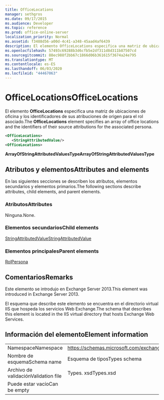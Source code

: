 ```yaml
---
title: OfficeLocations
manager: sethgros
ms.date: 09/17/2015
ms.audience: Developer
ms.topic: reference
ms.prod: office-online-server
localization_priority: Normal
ms.assetid: f3488d56-a00d-4c41-a348-45aad4af6439
description: El elemento OfficeLocations especifica una matriz de ubicaciones de oficina y los identificadores de sus atribuciones de origen para el rol asociado.
ms.openlocfilehash: 57493c69288b3d6cfb5e2df311d8d311b87507cd
ms.sourcegitcommit: 88ec988f2bb67c1866d06b361615f3674a24e795
ms.translationtype: MT
ms.contentlocale: es-ES
ms.lasthandoff: 06/03/2020
ms.locfileid: "44467063"
---
```

# <a name="officelocations"></a><span data-ttu-id="80e80-103">OfficeLocations</span><span class="sxs-lookup"><span data-stu-id="80e80-103">OfficeLocations</span></span>

<span data-ttu-id="80e80-104">El elemento **OfficeLocations** especifica una matriz de ubicaciones de oficina y los identificadores de sus atribuciones de origen para el rol asociado.</span><span class="sxs-lookup"><span data-stu-id="80e80-104">The **OfficeLocations** element specifies an array of office locations and the identifiers of their source attributions for the associated persona.</span></span> 
  
```XML
<OfficeLocations>   
   <StringAttributedValue/>
<OfficeLocations>
```

 <span data-ttu-id="80e80-105">**ArrayOfStringAttributedValuesType**</span><span class="sxs-lookup"><span data-stu-id="80e80-105">**ArrayOfStringAttributedValuesType**</span></span>
## <a name="attributes-and-elements"></a><span data-ttu-id="80e80-106">Atributos y elementos</span><span class="sxs-lookup"><span data-stu-id="80e80-106">Attributes and elements</span></span>

<span data-ttu-id="80e80-107">En las siguientes secciones se describen los atributos, elementos secundarios y elementos primarios.</span><span class="sxs-lookup"><span data-stu-id="80e80-107">The following sections describe attributes, child elements, and parent elements.</span></span>
  
### <a name="attributes"></a><span data-ttu-id="80e80-108">Atributos</span><span class="sxs-lookup"><span data-stu-id="80e80-108">Attributes</span></span>

<span data-ttu-id="80e80-109">Ninguna.</span><span class="sxs-lookup"><span data-stu-id="80e80-109">None.</span></span>
  
### <a name="child-elements"></a><span data-ttu-id="80e80-110">Elementos secundarios</span><span class="sxs-lookup"><span data-stu-id="80e80-110">Child elements</span></span>

[<span data-ttu-id="80e80-111">StringAttributedValue</span><span class="sxs-lookup"><span data-stu-id="80e80-111">StringAttributedValue</span></span>](stringattributedvalue.md)
  
### <a name="parent-elements"></a><span data-ttu-id="80e80-112">Elementos principales</span><span class="sxs-lookup"><span data-stu-id="80e80-112">Parent elements</span></span>

[<span data-ttu-id="80e80-113">Rol</span><span class="sxs-lookup"><span data-stu-id="80e80-113">Persona</span></span>](persona.md)
  
## <a name="remarks"></a><span data-ttu-id="80e80-114">Comentarios</span><span class="sxs-lookup"><span data-stu-id="80e80-114">Remarks</span></span>

<span data-ttu-id="80e80-115">Este elemento se introdujo en Exchange Server 2013.</span><span class="sxs-lookup"><span data-stu-id="80e80-115">This element was introduced in Exchange Server 2013.</span></span>
  
<span data-ttu-id="80e80-116">El esquema que describe este elemento se encuentra en el directorio virtual IIS que hospeda los servicios Web Exchange.</span><span class="sxs-lookup"><span data-stu-id="80e80-116">The schema that describes this element is located in the IIS virtual directory that hosts Exchange Web Services.</span></span>
  
## <a name="element-information"></a><span data-ttu-id="80e80-117">Información del elemento</span><span class="sxs-lookup"><span data-stu-id="80e80-117">Element information</span></span>

|||
|:-----|:-----|
|<span data-ttu-id="80e80-118">Namespace</span><span class="sxs-lookup"><span data-stu-id="80e80-118">Namespace</span></span>  <br/> |https://schemas.microsoft.com/exchange/services/2006/types  <br/> |
|<span data-ttu-id="80e80-119">Nombre de esquema</span><span class="sxs-lookup"><span data-stu-id="80e80-119">Schema name</span></span>  <br/> |<span data-ttu-id="80e80-120">Esquema de tipos</span><span class="sxs-lookup"><span data-stu-id="80e80-120">Types schema</span></span>  <br/> |
|<span data-ttu-id="80e80-121">Archivo de validación</span><span class="sxs-lookup"><span data-stu-id="80e80-121">Validation file</span></span>  <br/> |<span data-ttu-id="80e80-122">Types. xsd</span><span class="sxs-lookup"><span data-stu-id="80e80-122">Types.xsd</span></span>  <br/> |
|<span data-ttu-id="80e80-123">Puede estar vacío</span><span class="sxs-lookup"><span data-stu-id="80e80-123">Can be empty</span></span>  <br/> ||
   

